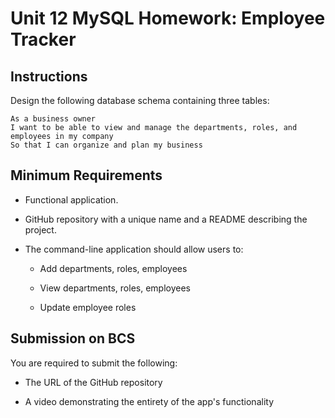 # Unit 12 MySQL Homework: Employee Tracker

## Instructions

Design the following database schema containing three tables:

```
As a business owner
I want to be able to view and manage the departments, roles, and employees in my company
So that I can organize and plan my business
```

## Minimum Requirements

* Functional application.

* GitHub repository with a unique name and a README describing the project.

* The command-line application should allow users to:

  * Add departments, roles, employees

  * View departments, roles, employees

  * Update employee roles



## Submission on BCS

You are required to submit the following:

* The URL of the GitHub repository

* A video demonstrating the entirety of the app's functionality 

